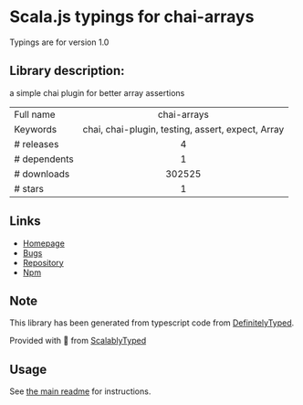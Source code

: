 
# Scala.js typings for chai-arrays

Typings are for version 1.0

## Library description:
a simple chai plugin for better array assertions

|                    |                 |
| ------------------ | :-------------: |
| Full name          | chai-arrays |
| Keywords           | chai, chai-plugin, testing, assert, expect, Array |
| # releases         | 4 |
| # dependents       | 1 |
| # downloads        | 302525 |
| # stars            | 1 |

## Links
- [Homepage](https://github.com/GaneshSPatil/chai-arrays#readme)
- [Bugs](https://github.com/GaneshSPatil/chai-arrays/issues)
- [Repository](https://github.com/GaneshSPatil/chai-arrays)
- [Npm](https://www.npmjs.com/package/chai-arrays)
    


## Note
This library has been generated from typescript code from [DefinitelyTyped](https://definitelytyped.org).

Provided with :purple_heart: from [ScalablyTyped](https://github.com/oyvindberg/ScalablyTyped)

## Usage
See [the main readme](../../readme.md) for instructions.


